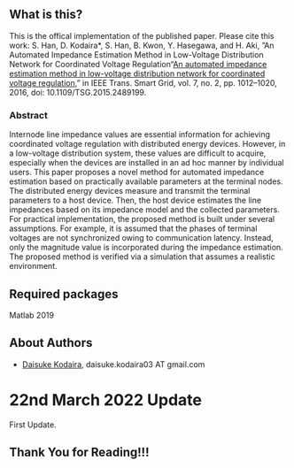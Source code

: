 ## What is this?
This is the offical implementation of the published paper. Please cite this work:
S. Han, D. Kodaira*, S. Han, B. Kwon, Y. Hasegawa, and H. Aki, ”An Automated Impedance Estimation Method in Low-Voltage Distribution Network for Coordinated Voltage Regulation“[An automated impedance estimation method in low-voltage distribution network for coordinated voltage regulation](https://ieeexplore.ieee.org/abstract/document/7332957),” in IEEE Trans. Smart Grid, vol. 7, no. 2, pp. 1012–1020, 2016, doi: 10.1109/TSG.2015.2489199.

### Abstract
Internode line impedance values are essential information for achieving coordinated voltage regulation with distributed energy devices. However, in a low-voltage distribution system, these values are difficult to acquire, especially when the devices are installed in an ad hoc manner by individual users. This paper proposes a novel method for automated impedance estimation based on practically available parameters at the terminal nodes. The distributed energy devices measure and transmit the terminal parameters to a host device. Then, the host device estimates the line impedances based on its impedance model and the collected parameters. For practical implementation, the proposed method is built under several assumptions. For example, it is assumed that the phases of terminal voltages are not synchronized owing to communication latency. Instead, only the magnitude value is incorporated during the impedance estimation. The proposed method is verified via a simulation that assumes a realistic environment.

## Required packages
Matlab 2019

## About Authors

- [Daisuke Kodaira](https://scholar.google.com/citations?user=dK5dNcoAAAAJ&hl=en), daisuke.kodaira03 AT gmail.com

# 22nd March 2022 Update
First Update.

## Thank You for Reading!!!
